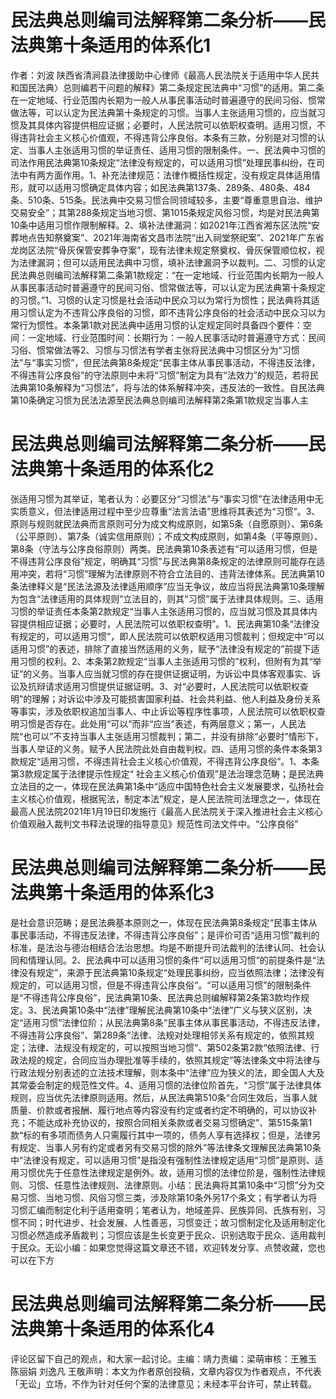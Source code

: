 # 民法典总则编司法解释第二条分析——民法典第十条适用的体系化1

作者：刘波 陕西省清涧县法律援助中心律师《最高人民法院关于适用中华人民共和国民法典〉总则编若干问题的解释》第二条规定民法典中“习惯”的适用。第二条 在一定地域、行业范围内长期为一般人从事民事活动时普遍遵守的民间习俗、惯常做法等，可以认定为民法典第十条规定的习惯。当事人主张适用习惯的，应当就习惯及其具体内容提供相应证据；必要时，人民法院可以依职权查明。适用习惯，不得违背社会主义核心价值观，不得违背公序良俗。本条有三款，分别是对习惯的认定、当事人主张适用习惯的举证责任、适用习惯的限制条件。一、民法典中习惯的司法作用民法典第10条规定“法律没有规定的，可以适用习惯”处理民事纠纷，在司法中有两方面作用。1、补充法律规范：法律作概括性规定，没有规定具体适用情形，就可以适用习惯确定具体内容；如民法典第137条、289条、480条、484条、510条、515条。民法典中交易习惯合同领域较多，主要“尊重意思自治、维护交易安全”；其第288条规定当地习惯、第1015条规定风俗习惯，均是对民法典第10条中适用习惯作限制解释。2、填补法律漏洞：如2021年江西省湘东区法院“安葬地点告知祭奠案”、2021年海南省文昌市法院“出入祠堂祭祀案”、2021年广东省龙岗区法院“骨灰保管安葬争夺案”，现有法律未规定祭奠权、骨灰保管顺位权，视为法律漏洞；但可以适用民法典中习惯，填补法律漏洞予以裁判。二、习惯的认定民法典总则编司法解释第二条第1款规定：“在一定地域、行业范围内长期为一般人从事民事活动时普遍遵守的民间习俗、惯常做法等，可以认定为民法典第十条规定的习惯。”1、习惯的认定习惯是社会活动中民众习以为常行为惯性；民法典将其适用习惯认定为不违背公序良俗的习惯，即不违背公序良俗的社会活动中民众习以为常行为惯性。本条第1款对民法典中适用习惯的认定规定同时具备四个要件：空间：一定地域、行业范围时间：长期行为：一般人民事活动时普遍遵守方式：民间习俗、惯常做法等2、习惯与习惯法有学者主张将民法典中习惯区分为“习惯法”与“事实习惯”，但民法典第8条规定“民事主体从事民事活动，不得违反法律，不得违背公序良俗”的守法原则中未将“习惯”制定为具有“法效力”的规范，若将民法典第10条解释为“习惯法”，将与法的体系解释冲突，违反法的一致性。自民法典第10条确定习惯为民法法源至民法典总则编司法解释第2条第1款规定当事人主

# 民法典总则编司法解释第二条分析——民法典第十条适用的体系化2

张适用习惯为其举证，笔者认为：必要区分“习惯法”与“事实习惯”在法律适用中无实质意义，但法律适用过程中至少应尊重“法言法语”思维将其表述为“习惯”。3、原则与规则就民法典而言原则可分为成文构成原则，如第5条（自愿原则）、第6条（公平原则）、第7条（诚实信用原则）；不成文构成原则，如第4条（平等原则）、第8条（守法与公序良俗原则）两类。民法典第10条表述有“可以适用习惯，但是不得违背公序良俗”规定，明确其“习惯”与民法典第8条规定的法律原则可能存在适用冲突，若将“习惯”理解为法律原则不符合立法目的、违背法律体系。民法典第10条法律释义是“民法法源及法律适用顺序”应当无争议，故应当将民法典第10条理解为包含“法律适用的具体规则”立法目的，则其“习惯”属于法律具体规则。三、适用习惯的举证责任本条第2款规定“当事人主张适用习惯的，应当就习惯及其具体内容提供相应证据；必要时，人民法院可以依职权查明”。1、民法典第10条“法律没有规定的，可以适用习惯”，即人民法院可以依职权适用习惯裁判；但规定中“可以适用习惯”的表述，排除了直接当然适用的义务，赋予“法律没有规定的”前提下适用习惯的权利。2、本条第2款规定“当事人主张适用习惯的”权利，但附有为其“举证”的义务。当事人应当就习惯的存在提供证据证明，为诉讼中具体客观事实、诉讼及抗辩请求适用习惯提供证据证明。3、对“必要时，人民法院可以依职权查明”的理解；对诉讼中涉及可能损害国家利益、社会共利益、他人利益及身份关系等事实，涉及依职权追加当事人、中止诉讼等程序性事项，人民法院可以依职权查明习惯是否存在。此处用“可以”而非“应当”表述，有两层意义；第一，人民法院“也可以”不支持当事人主张适用习惯裁判；第二，并没有排除“必要时”情形下，当事人举证的义务。赋予人民法院此处自由裁判权。四、适用习惯的条件本条第3款规定“适用习惯，不得违背社会主义核心价值观，不得违背公序良俗”。1、本条第3款规定属于法律提示性规定“ 社会主义核心价值观”是法治理念范畴；是民法典立法目的之一，体现在民法典第1条中“适应中国特色社会主义发展要求，弘扬社会主义核心价值观，根据宪法，制定本法”规定，是人民法院司法理念之一，体现在最高人民法院2021年1月19日印发施行《最高人民法院关于深入推进社会主义核心价值观融入裁判文书释法说理的指导意见》规范性司法文件中。“公序良俗”

# 民法典总则编司法解释第二条分析——民法典第十条适用的体系化3

是社会意识范畴；是民法典基本原则之一，体现在民法典第8条规定“民事主体从事民事活动，不得违反法律，不得违背公序良俗”；是评价可否“适用习惯”裁判的标准，是法治与德治相结合法治思想。均是不断提升司法裁判的法律认同、社会认同和情理认同。2、民法典中可以适用习惯的条件“可以适用习惯”的前提条件是“法律没有规定”，来源于民法典第10条规定“处理民事纠纷，应当依照法律；法律没有规定的，可以适用习惯，但是不得违背公序良俗”。“可以适用习惯”的限制条件是“不得违背公序良俗”，民法典第10条、民法典总则编解释第2条第3款均作规定。3、民法典第10条中“法律”理解民法典第10条中“法律”广义与狭义区别，决定“适用习惯”法律位阶；从民法典第8条“民事主体从事民事活动，不得违反法律，不得违背公序良俗”、第289条“法律、法规对处理相邻关系有规定的，依照其规定；法律、法规没有规定的，可以按照当地习惯”、第502条第2款“依照法律、行政法规的规定，合同应当办理批准等手续的，依照其规定”等法律条文中将法律与行政法规分别表述的立法技术理解，则本条中“法律”应为狭义的法，即全国人大及其常委会制定的规范性文件。4、适用习惯的法律位阶首先，“习惯”属于法律具体规则，应当优先法律原则适用。然后，从民法典第510条“合同生效后，当事人就质量、价款或者报酬、履行地点等内容没有约定或者约定不明确的，可以协议补充；不能达成补充协议的，按照合同相关条款或者交易习惯确定”、第515条第1款“标的有多项而债务人只需履行其中一项的，债务人享有选择权；但是，法律另有规定、当事人另有约定或者另有交易习惯的除外”等法律条文理解民法典第10条中“法律没有规定，可以适用习惯”是指没有强制性法律规定适用“习惯”是原则、适用习惯优先于任意性法律规定是例外。故，适用习惯的法律位阶是，强制性法律规则、习惯、任意性法律规则、法律原则。小结：民法典将其第10条中“习惯”分为交易习惯、当地习惯、风俗习惯三类，涉及除第10条外另17个条文；有学者认为将习惯汇编而制定化利于适用查明；笔者认为，地域差异、民族异同、氏族有别，习惯不同；时代进步、社会发展、人性善恶，习惯变迁；故习惯制定化及适用制定化习惯必然造成矛盾裁判；习惯应该是生长变更于民众、识别选取于民众、适用裁判于民众。无讼小编：如果您觉得这篇文章还不错，欢迎转发分享、点赞收藏，您也可以在下方

# 民法典总则编司法解释第二条分析——民法典第十条适用的体系化4

评论区留下自己的观点，和大家一起讨论。主编：靖力责编：梁萌审核：王雅玉 陈丽娟 刘逸凡 王敬声明：本文为作者原创投稿，文章内容仅为作者观点，不代表「无讼」立场，不作为针对任何个案的法律意见；未经本平台许可，禁止转载。

